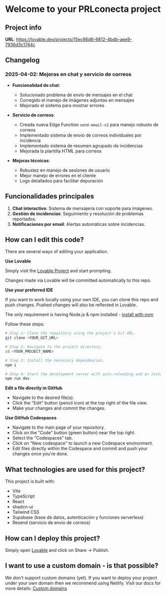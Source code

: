# Welcome to your PRLconecta project

## Project info

**URL**: https://lovable.dev/projects/15ec66d6-6812-4bdb-aee9-7936d3c1744c

## Changelog

### 2025-04-02: Mejoras en chat y servicio de correos

- **Funcionalidad de chat**:
  - Solucionado problema de envío de mensajes en el chat
  - Corregido el manejo de imágenes adjuntas en mensajes
  - Mejorado el sistema para mostrar errores

- **Servicio de correos**:
  - Creada nueva Edge Function `send-email-v2` para manejo robusto de correos
  - Implementado sistema de envío de correos individuales por incidencia
  - Implementado sistema de resumen agrupado de incidencias
  - Mejorada la plantilla HTML para correos

- **Mejoras técnicas**:
  - Robustez en manejo de sesiones de usuario
  - Mejor manejo de errores en el cliente
  - Logs detallados para facilitar depuración

## Funcionalidades principales

1. **Chat interactivo**: Sistema de mensajería con soporte para imágenes.
2. **Gestión de incidencias**: Seguimiento y resolución de problemas reportados.
3. **Notificaciones por email**: Alertas automáticas sobre incidencias.

## How can I edit this code?

There are several ways of editing your application.

**Use Lovable**

Simply visit the [Lovable Project](https://lovable.dev/projects/15ec66d6-6812-4bdb-aee9-7936d3c1744c) and start prompting.

Changes made via Lovable will be committed automatically to this repo.

**Use your preferred IDE**

If you want to work locally using your own IDE, you can clone this repo and push changes. Pushed changes will also be reflected in Lovable.

The only requirement is having Node.js & npm installed - [install with nvm](https://github.com/nvm-sh/nvm#installing-and-updating)

Follow these steps:

```sh
# Step 1: Clone the repository using the project's Git URL.
git clone <YOUR_GIT_URL>

# Step 2: Navigate to the project directory.
cd <YOUR_PROJECT_NAME>

# Step 3: Install the necessary dependencies.
npm i

# Step 4: Start the development server with auto-reloading and an instant preview.
npm run dev
```

**Edit a file directly in GitHub**

- Navigate to the desired file(s).
- Click the "Edit" button (pencil icon) at the top right of the file view.
- Make your changes and commit the changes.

**Use GitHub Codespaces**

- Navigate to the main page of your repository.
- Click on the "Code" button (green button) near the top right.
- Select the "Codespaces" tab.
- Click on "New codespace" to launch a new Codespace environment.
- Edit files directly within the Codespace and commit and push your changes once you're done.

## What technologies are used for this project?

This project is built with:

- Vite
- TypeScript
- React
- shadcn-ui
- Tailwind CSS
- Supabase (base de datos, autenticación y funciones serverless)
- Resend (servicio de envío de correos)

## How can I deploy this project?

Simply open [Lovable](https://lovable.dev/projects/15ec66d6-6812-4bdb-aee9-7936d3c1744c) and click on Share -> Publish.

## I want to use a custom domain - is that possible?

We don't support custom domains (yet). If you want to deploy your project under your own domain then we recommend using Netlify. Visit our docs for more details: [Custom domains](https://docs.lovable.dev/tips-tricks/custom-domain/)
